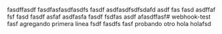 fasdffasdf fasdfasfasdfasdfs fasdf asdfasdfsdfsdafd asdf fas fasd asdffaf fsf fasd fasdf asfaf asdfasfa fasdf fsdfas asdf afasdffasf# webhook-test
fasf agregando primera linea fsdf 
fasdfs
fasf
 probando otro hola holafsd
